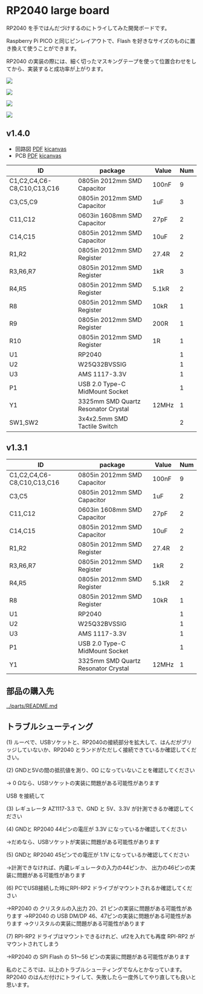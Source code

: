 # RP2040 large board

RP2040 を手ではんだづけするのにトライしてみた開発ボードです。

Raspberry Pi PICO と同じピンレイアウトで、Flash を好きなサイズのものに置き換えて使うことができます。

RP2040 の実装の際には、細く切ったマスキングテープを使って位置合わせをしてから、実装すると成功率が上がります。

![](./photo1.png)

![](./photo2.png)

![](./photo3.png)

![](./photo4.png)

## v1.4.0

- 回路図 [PDF](./rp2040-large-semantics-1.4.0.pdf) [kicanvas](https://kicanvas.org/?github=https%3A%2F%2Fgithub.com%2F74th%2Frp2040-dev-board%2Fblob%2Frp2040-large%2Fv1.4.0%2Frp2040-large%2Frp2040-large.kicad_sch)
- PCB [PDF](./rp2040-large-pcb-1.4.0.pdf) [kicanvas](https://kicanvas.org/?github=https%3A%2F%2Fgithub.com%2F74th%2Frp2040-dev-board%2Fblob%2Frp2040-large%2Fv1.4.0%2Frp2040-large%2Frp2040-large.kicad_pcb)

| ID                         | package                             | Value | Num |
| -------------------------- | ----------------------------------- | ----- | --- |
| C1,C2,C4,C6-C8,C10,C13,C16 | 0805in 2012mm SMD Capacitor         | 100nF | 9   |
| C3,C5,C9                   | 0805in 2012mm SMD Capacitor         | 1uF   | 3   |
| C11,C12                    | 0603in 1608mm SMD Capacitor         | 27pF  | 2   |
| C14,C15                    | 0805in 2012mm SMD Capacitor         | 10uF  | 2   |
| R1,R2                      | 0805in 2012mm SMD Register          | 27.4R | 2   |
| R3,R6,R7                   | 0805in 2012mm SMD Register          | 1kR   | 3   |
| R4,R5                      | 0805in 2012mm SMD Register          | 5.1kR | 2   |
| R8                         | 0805in 2012mm SMD Register          | 10kR  | 1   |
| R9                         | 0805in 2012mm SMD Register          | 200R  | 1   |
| R10                        | 0805in 2012mm SMD Register          | 1R    | 1   |
| U1                         | RP2040                              |       | 1   |
| U2                         | W25Q32BVSSIG                        |       | 1   |
| U3                         | AMS 1117-3.3V                       |       | 1   |
| P1                         | USB 2.0 Type-C MidMount Socket      |       | 1   |
| Y1                         | 3325mm SMD Quartz Resonator Crystal | 12MHz | 1   |
| SW1,SW2                    | 3x4x2.5mm SMD Tactile Switch        |       | 2   |

## v1.3.1

| ID                         | package                             | Value | Num |
| -------------------------- | ----------------------------------- | ----- | --- |
| C1,C2,C4,C6-C8,C10,C13,C16 | 0805in 2012mm SMD Capacitor         | 100nF | 9   |
| C3,C5                      | 0805in 2012mm SMD Capacitor         | 1uF   | 2   |
| C11,C12                    | 0603in 1608mm SMD Capacitor         | 27pF  | 2   |
| C14,C15                    | 0805in 2012mm SMD Capacitor         | 10uF  | 2   |
| R1,R2                      | 0805in 2012mm SMD Register          | 27.4R | 2   |
| R3,R6,R7                   | 0805in 2012mm SMD Register          | 1kR   | 2   |
| R4,R5                      | 0805in 2012mm SMD Register          | 5.1kR | 2   |
| R8                         | 0805in 2012mm SMD Register          | 10kR  | 1   |
| U1                         | RP2040                              |       | 1   |
| U2                         | W25Q32BVSSIG                        |       | 1   |
| U3                         | AMS 1117-3.3V                       |       | 1   |
| P1                         | USB 2.0 Type-C MidMount Socket      |       | 1   |
| Y1                         | 3325mm SMD Quartz Resonator Crystal | 12MHz | 1   |

## 部品の購入先

[../parts/README.md](../parts/README.md)

## トラブルシューティング


(1) ルーペで、USBソケットと、RP2040の接続部分を拡大して、はんだがブリッジしていないか、RP2040 とランドがただしく接続できているか確認してください。

(2) GNDと5Vの間の抵抗値を測り、0Ω になっていないことを確認してください

→ 0 Ωなら、USBソケットの実装に問題がある可能性があります

USB を接続して

(3) レギュレータ AZ1117-3.3 で、GND と 5V、3.3V が計測できるか確認してください

(4) GNDと RP2040 44ピンの電圧が 3.3V になっているか確認してください

→だめなら、USBソケットが実装に問題がある可能性があります

(5) GNDと RP2040 45ピンでの電圧が 1.1V になっているか確認してください

→計測できなければ、内蔵レギュレータの入力の44ピンか、 出力の46ピンの実装に問題がある可能性があります

(6) PCでUSB接続した時にRPI-RP2 ドライブがマウントされるか確認してください

→RP2040 の クリスタルの入出力 20、21 ピンの実装に問題がある可能性があります
→RP2040 の USB DM/DP 46、47ピンの実装に問題がある可能性があります
→クリスタルの実装に問題がある可能性があります

(7) RPI-RP2 ドライブはマウントできるけれど、uf2を入れても再度 RPI-RP2 がマウントされてしまう

→RP2040 の SPI Flash の 51〜56 ピンの実装に問題がある可能性があります

私のところでは、以上のトラブルシューティングでなんとかなっています。
RP2040 のはんだ付けにトライして、失敗したら一度外してやり直しても良いと思います。
